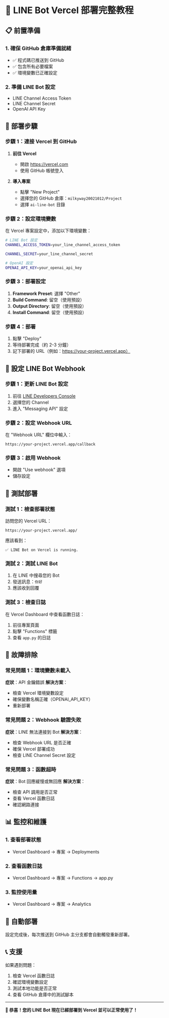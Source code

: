 # 🚀 LINE Bot Vercel 部署完整教程

## 📋 前置準備

### 1. 確保 GitHub 倉庫準備就緒
- ✅ 程式碼已推送到 GitHub
- ✅ 包含所有必要檔案
- ✅ 環境變數已正確設定

### 2. 準備 LINE Bot 設定
- LINE Channel Access Token
- LINE Channel Secret
- OpenAI API Key

## 🔧 部署步驟

### 步驟 1：連接 Vercel 到 GitHub

1. **前往 Vercel**
   - 開啟 https://vercel.com
   - 使用 GitHub 帳號登入

2. **導入專案**
   - 點擊 "New Project"
   - 選擇您的 GitHub 倉庫：`milkyway20021012/Project`
   - 選擇 `ai-line-bot` 目錄

### 步驟 2：設定環境變數

在 Vercel 專案設定中，添加以下環境變數：

```bash
# LINE Bot 設定
CHANNEL_ACCESS_TOKEN=your_line_channel_access_token

CHANNEL_SECRET=your_line_channel_secret

# OpenAI 設定
OPENAI_API_KEY=your_openai_api_key
```

### 步驟 3：部署設定

1. **Framework Preset**: 選擇 "Other"
2. **Build Command**: 留空（使用預設）
3. **Output Directory**: 留空（使用預設）
4. **Install Command**: 留空（使用預設）

### 步驟 4：部署

1. 點擊 "Deploy"
2. 等待部署完成（約 2-3 分鐘）
3. 記下部署的 URL（例如：https://your-project.vercel.app）

## 🔗 設定 LINE Bot Webhook

### 步驟 1：更新 LINE Bot 設定

1. 前往 [LINE Developers Console](https://developers.line.biz/)
2. 選擇您的 Channel
3. 進入 "Messaging API" 設定

### 步驟 2：設定 Webhook URL

在 "Webhook URL" 欄位中輸入：
```
https://your-project.vercel.app/callback
```

### 步驟 3：啟用 Webhook

- 開啟 "Use webhook" 選項
- 儲存設定

## 🧪 測試部署

### 測試 1：檢查部署狀態

訪問您的 Vercel URL：
```
https://your-project.vercel.app/
```

應該看到：
```
✅ LINE Bot on Vercel is running.
```

### 測試 2：測試 LINE Bot

1. 在 LINE 中搜尋您的 Bot
2. 發送訊息：`你好`
3. 應該收到回覆

### 測試 3：檢查日誌

在 Vercel Dashboard 中查看函數日誌：
1. 前往專案頁面
2. 點擊 "Functions" 標籤
3. 查看 `app.py` 的日誌

## 🔧 故障排除

### 常見問題 1：環境變數未載入

**症狀**：API 金鑰錯誤
**解決方案**：
- 檢查 Vercel 環境變數設定
- 確保變數名稱正確（OPENAI_API_KEY）
- 重新部署

### 常見問題 2：Webhook 驗證失敗

**症狀**：LINE 無法連接到 Bot
**解決方案**：
- 檢查 Webhook URL 是否正確
- 確保 Vercel 部署成功
- 檢查 LINE Channel Secret 設定

### 常見問題 3：函數超時

**症狀**：Bot 回應緩慢或無回應
**解決方案**：
- 檢查 API 調用是否正常
- 查看 Vercel 函數日誌
- 確認網路連接

## 📊 監控和維護

### 1. 查看部署狀態
- Vercel Dashboard → 專案 → Deployments

### 2. 查看函數日誌
- Vercel Dashboard → 專案 → Functions → app.py

### 3. 監控使用量
- Vercel Dashboard → 專案 → Analytics

## 🚀 自動部署

設定完成後，每次推送到 GitHub 主分支都會自動觸發重新部署。

## 📞 支援

如果遇到問題：
1. 檢查 Vercel 函數日誌
2. 確認環境變數設定
3. 測試本地功能是否正常
4. 查看 GitHub 倉庫中的測試腳本

---

**🎉 恭喜！您的 LINE Bot 現在已經部署到 Vercel 並可以正常使用了！** 